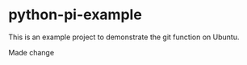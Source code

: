 # python-pi-example
This is an example project to demonstrate the git function on Ubuntu.

Made change
